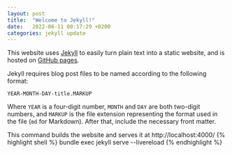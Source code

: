```yaml
---
layout: post
title:  "Welcome to Jekyll!"
date:   2022-06-11 00:17:29 +0200
categories: jekyll update
---
```

This website uses [Jekyll](https://jekyllrb.com/docs/) to easily turn plain text into a static website, and is hosted on [GitHub pages](https://pages.github.com/).

Jekyll requires blog post files to be named according to the following format:

`YEAR-MONTH-DAY-title.MARKUP`

Where `YEAR` is a four-digit number, `MONTH` and `DAY` are both two-digit numbers, and `MARKUP` is the file extension representing the format used in the file (`md` for Markdown). After that, include the necessary front matter.

This command builds the website and serves it at http://localhost:4000/
{% highlight shell %}
bundle exec jekyll serve --livereload
{% endhighlight %}
